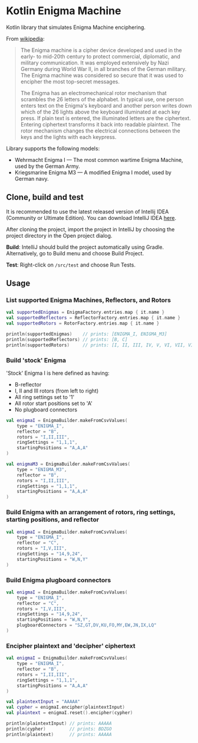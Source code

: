 # Kotlin Enigma Machine
Kotlin library that simulates Enigma Machine enciphering.

From [wikipedia](https://en.wikipedia.org/wiki/Enigma_machine):
> The Enigma machine is a cipher device developed and used in the early- to mid-20th century to protect commercial,
> diplomatic, and military communication. It was employed extensively by Nazi Germany during World War II, in all
> branches of the German military. The Enigma machine was considered so secure that it was used to encipher the most
> top-secret messages.
>
> The Enigma has an electromechanical rotor mechanism that scrambles the 26 letters of the alphabet. In typical use,
> one person enters text on the Enigma's keyboard and another person writes down which of the 26 lights above the
> keyboard illuminated at each key press. If plain text is entered, the illuminated letters are the ciphertext.
> Entering ciphertext transforms it back into readable plaintext. The rotor mechanism changes the electrical
> connections between the keys and the lights with each keypress.

Library supports the following models:
* Wehrmacht Enigma I — The most common wartime Enigma Machine, used by the German Army.
* Kriegsmarine Enigma M3 — A modified Enigma I model, used by German navy.

## Clone, build and test
It is recommended to use the latest released version of Intellij IDEA (Community or Ultimate Edition).
You can download IntelliJ IDEA [here](https://www.jetbrains.com/idea/download).

After cloning the project, import the project in IntelliJ by choosing the project directory in the Open project dialog.

**Build**: IntelliJ should build the project automatically using Gradle.
Alternatively, go to Build menu and choose Build Project.

**Test**: Right-click on `/src/test` and choose Run Tests.

## Usage

### List supported Enigma Machines, Reflectors, and Rotors
```kotlin
val supportedEnigmas = EnigmaFactory.entries.map { it.name }
val supportedReflectors = ReflectorFactory.entries.map { it.name }
val supportedRotors = RotorFactory.entries.map { it.name }

println(supportedEnigmas)    // prints: [ENIGMA_I, ENIGMA_M3]
println(supportedReflectors) // prints: [B, C]
println(supportedRotors)     // prints: [I, II, III, IV, V, VI, VII, VIII]

```

### Build 'stock' Enigma
'Stock' Enigma I is here defined as having:
* B-reflector
* I, II and III rotors (from left to right)
* All ring settings set to '1'
* All rotor start positions set to 'A'
* No plugboard connectors

```kotlin
val enigmaI = EnigmaBuilder.makeFromCsvValues(
    type = "ENIGMA_I",
    reflector = "B",
    rotors = "I,II,III",
    ringSettings = "1,1,1",
    startingPositions = "A,A,A"
)

val enigmaM3 = EnigmaBuilder.makeFromCsvValues(
    type = "ENIGMA_M3",
    reflector = "B",
    rotors = "I,II,III",
    ringSettings = "1,1,1",
    startingPositions = "A,A,A"
)
```

### Build Enigma with an arrangement of rotors, ring settings, starting positions, and reflector
```kotlin
val enigmaI = EnigmaBuilder.makeFromCsvValues(
    type = "ENIGMA_I",
    reflector = "C",
    rotors = "I,V,III",
    ringSettings = "14,9,24",
    startingPositions = "W,N,Y"
)
```

### Build Enigma plugboard connectors
```kotlin
val enigmaI = EnigmaBuilder.makeFromCsvValues(
    type = "ENIGMA_I",
    reflector = "C",
    rotors = "I,V,III",
    ringSettings = "14,9,24",
    startingPositions = "W,N,Y",
    plugboardConnectors = "SZ,GT,DV,KU,FO,MY,EW,JN,IX,LQ"
)
```

### Encipher plaintext and 'decipher' ciphertext
```kotlin
val enigmaI = EnigmaBuilder.makeFromCsvValues(
    type = "ENIGMA_I",
    reflector = "B",
    rotors = "I,II,III",
    ringSettings = "1,1,1",
    startingPositions = "A,A,A"
)

val plaintextInput = "AAAAA"
val cypher = enigmaI.encipher(plaintextInput)
val plaintext = enigmaI.reset().encipher(cypher)

println(plaintextInput) // prints: AAAAA
println(cypher)         // prints: BDZGO
println(plaintext)      // prints: AAAAA
```